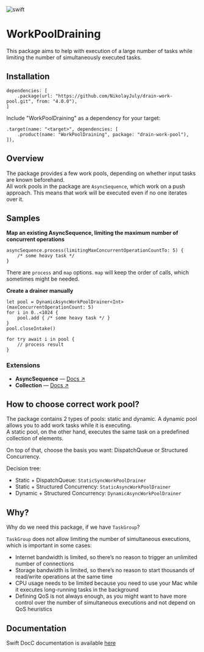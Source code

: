 ![swift](https://img.shields.io/badge/Swift-6.2-orange.svg)

# WorkPoolDraining

This package aims to help with execution of a large number of tasks while limiting the number of simultaneously executed tasks.

## Installation

```
dependencies: [
    .package(url: "https://github.com/NikolayJuly/drain-work-pool.git", from: "4.0.0"),
]
```

Include "WorkPoolDraining" as a dependency for your target:

```
.target(name: "<target>", dependencies: [
    .product(name: "WorkPoolDraining", package: "drain-work-pool"),
]),
```

## Overview

The package provides a few work pools, depending on whether input tasks are known beforehand.  
All work pools in the package are `AsyncSequence`, which work on a push approach. This means that work will be executed even if no one iterates over it.

## Samples

**Map an existing AsyncSequence, limiting the maximum number of concurrent operations**


```
asyncSequence.process(limitingMaxConcurrentOperationCountTo: 5) {
    /* some heavy task */
}
```

There are `process` and `map` options. `map` will keep the order of calls, which sometimes might be needed.

**Create a drainer manually**

```
let pool = DynamicAsyncWorkPoolDrainer<Int>(maxConcurrentOperationCount: 5)
for i in 0..<1024 {
    pool.add { /* some heavy task */ }
}
pool.closeIntake()

for try await i in pool {
    // process result
}
```

### Extensions
- **AsyncSequence** — [Docs ↗](https://nikolayjuly.github.io/drain-work-pool/documentation/workpooldraining/_concurrency/asyncsequence)
- **Collection** — [Docs ↗](https://nikolayjuly.github.io/drain-work-pool/documentation/workpooldraining/swift/collection)


## How to choose correct work pool?

The package contains 2 types of pools: static and dynamic. A dynamic pool allows you to add work tasks while it is executing.  
A static pool, on the other hand, executes the same task on a predefined collection of elements.

On top of that, choose the basis you want: DispatchQueue or Structured Concurrency.

Decision tree:
- Static + DispatchQueue: ``StaticSyncWorkPoolDrainer``
- Static + Structured Concurrency: ``StaticAsyncWorkPoolDrainer``
- Dynamic + Structured Concurrency: ``DynamicAsyncWorkPoolDrainer``

## Why?

Why do we need this package, if we have `TaskGroup`?

`TaskGroup` does not allow limiting the number of simultaneous executions, which is important in some cases:

- Internet bandwidth is limited, so there’s no reason to trigger an unlimited number of connections
- Storage bandwidth is limited, so there’s no reason to start thousands of read/write operations at the same time
- CPU usage needs to be limited because you need to use your Mac while it executes long-running tasks in the background
- Defining QoS is not always enough, as you might want to have more control over the number of simultaneous executions and not depend on QoS heuristics

## Documentation

Swift DocC documentation is available [here](https://nikolayjuly.github.io/drain-work-pool/documentation/workpooldraining/)

